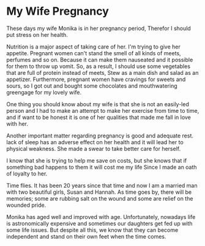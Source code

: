 # My Wife Pregnancy

These days my wife Monika is in her pregnancy period, Therefor I should put stress on her health.

Nutrition is a major aspect of taking care of her. I'm trying to give her appetite. Pregnant women can't stand the smell of all kinds of meets, perfumes and so on. Because it can make them nauseated and it possible for them to throw up vomit. So, as a result, I should use some vegetables that are full of protein instead of meets, Stew as a main dish and salad as an appetizer. Furthermore, pregnant women have cravings for sweets and sours, so I got out and bought some chocolates and mouthwatering greengage for my lovely wife.

One thing you should know about my wife is that she is not an easily-led person and I had to make an attempt to make her exercise from time to time, and if want to be honest it is one of her qualities that made me fall in love with her.

Another important matter regarding pregnancy is good and adequate rest. lack of sleep has an adverse effect on her health and it will lead her to physical weakness. She made a swear to take better care for herself.

I know that she is trying to help me save on costs,  but she knows that if something bad happens to them it will cost me my life Since I made an oath of loyalty to her.

Time flies. It has been 20 years since that time and now I am a married man with two beautiful girls, Susan and Hannah. As time goes by, there will be memories; some are rubbing salt on the wound and some are relief on the wounded pride.

Monika has aged well and improved with age. Unfortunately, nowadays life is astronomically expensive and sometimes our daughters get fed up with some life issues. But despite all this, we know that they can become independent and stand on their own feet when the time comes.